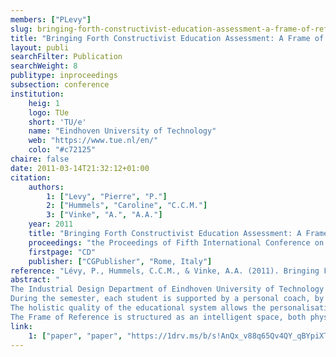 ```yaml
---
members: ["PLevy"]
slug: bringing-forth-constructivist-education-assessment-a-frame-of-reference-to-inspire-and-to-support-design-education
title: "Bringing Forth Constructivist Education Assessment: A Frame of Reference to Inspire and to Support Design Education"
layout: publi
searchFilter: Publication
searchWeight: 8
publitype: inproceedings
subsection: conference
institution:
    heig: 1
    logo: TUe
    short: 'TU/e'
    name: "Eindhoven University of Technology"
    web: "https://www.tue.nl/en/"
    colo: "#c72125"
chaire: false
date: 2011-03-14T21:32:12+01:00
citation:
    authors:
        1: ["Levy", "Pierre", "P."]
        2: ["Hummels", "Caroline", "C.C.M."]
        3: ["Vinke", "A.", "A.A."]
    year: 2011
    title: "Bringing Forth Constructivist Education Assessment: A Frame of Reference to Inspire and to Support Design Education"
    proceedings: "the Proceedings of Fifth International Conference on Design Principles and Practices"
    firstpage: "CD"
    publisher: ["CGPublisher", "Rome, Italy"]
reference: "Lévy, P., Hummels, C.C.M., & Vinke, A.A. (2011). Bringing Forth Constructivist Education Assessment: A Frame of Reference to Inspire and to Support Design Education. the Proceedings of Fifth International Conference on Design Principles and Practices ([on CD]). Rome, Italy: CGPublisher."
abstract: "
The Industrial Design Department of Eindhoven University of Technology is continuously developing and putting in practice a holistic and integrative educational approach, focusing on designing intelligent systems, products and related services for societal transformation.<br/>
During the semester, each student is supported by a personal coach, by assignors and experts, who eventually provide feedbacks on the student’s learning, achievement, and reflection upon learning. During the end-of-term assessment, students are evaluated on their overall development (taking skills, knowledge, reflection, attitude and identity into account). After describing the rational of the educational system of TU/e and its process in practice, this paper focuses on the introduction of a new educational tool aiming at supporting education, assessment included: the Frame of Reference.<br/>
The holistic quality of the educational system allows the personalisation of the entire student career. Therefore, there are as many visions and student paths as the number of students. Each student is different from others in terms of their knowledge, skills and experience. Consequently, no standardized criteria can be properly applied to the evaluation procedure.<br/>
The Frame of Reference is structured as an intelligent space, both physical and virtual, and adaptive to the visitors’ expectations and experience. It offers referential works and development of design students (prototypes, reports, showcases…), illustrating stages of and processes for competency development and over-all development as a designer. The Frame of Reference is introduced and described as a place for sharing points of views and experiences, between students, coaches, experts, assessors, and external visitors. It is designed to inspire and to support students as well as staff, by creating a comprehensive and clearer, yet non-homogenous vision of what students throughout the department achieve, of how this is evaluated and how this contributes to students’ overall competence of designing."
link:
    1: ["paper", "paper", "https://1drv.ms/b/s!AnQx_v88q65Qv4QY_qBYpiXTPNUp5Q?e=eq2c9b"]
---
```

